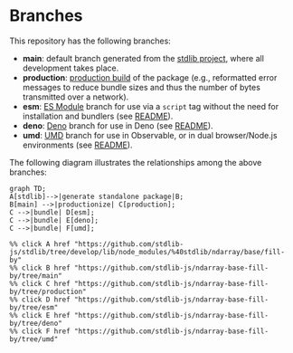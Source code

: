 <!--

@license Apache-2.0

Copyright (c) 2022 The Stdlib Authors.

Licensed under the Apache License, Version 2.0 (the "License");
you may not use this file except in compliance with the License.
You may obtain a copy of the License at

    http://www.apache.org/licenses/LICENSE-2.0

Unless required by applicable law or agreed to in writing, software
distributed under the License is distributed on an "AS IS" BASIS,
WITHOUT WARRANTIES OR CONDITIONS OF ANY KIND, either express or implied.
See the License for the specific language governing permissions and
limitations under the License.

-->

# Branches

This repository has the following branches:

-   **main**: default branch generated from the [stdlib project][stdlib-url], where all development takes place.
-   **production**: [production build][production-url] of the package (e.g., reformatted error messages to reduce bundle sizes and thus the number of bytes transmitted over a network).
-   **esm**: [ES Module][esm-url] branch for use via a `script` tag without the need for installation and bundlers (see [README][esm-readme]).
-   **deno**: [Deno][deno-url] branch for use in Deno (see [README][deno-readme]).
-   **umd**: [UMD][umd-url] branch for use in Observable, or in dual browser/Node.js environments (see [README][umd-readme]).

The following diagram illustrates the relationships among the above branches:

```mermaid
graph TD;
A[stdlib]-->|generate standalone package|B;
B[main] -->|productionize| C[production];
C -->|bundle| D[esm];
C -->|bundle| E[deno];
C -->|bundle| F[umd];

%% click A href "https://github.com/stdlib-js/stdlib/tree/develop/lib/node_modules/%40stdlib/ndarray/base/fill-by"
%% click B href "https://github.com/stdlib-js/ndarray-base-fill-by/tree/main"
%% click C href "https://github.com/stdlib-js/ndarray-base-fill-by/tree/production"
%% click D href "https://github.com/stdlib-js/ndarray-base-fill-by/tree/esm"
%% click E href "https://github.com/stdlib-js/ndarray-base-fill-by/tree/deno"
%% click F href "https://github.com/stdlib-js/ndarray-base-fill-by/tree/umd"
```

[stdlib-url]: https://github.com/stdlib-js/stdlib/tree/develop/lib/node_modules/%40stdlib/ndarray/base/fill-by
[production-url]: https://github.com/stdlib-js/ndarray-base-fill-by/tree/production
[deno-url]: https://github.com/stdlib-js/ndarray-base-fill-by/tree/deno
[deno-readme]: https://github.com/stdlib-js/ndarray-base-fill-by/blob/deno/README.md
[umd-url]: https://github.com/stdlib-js/ndarray-base-fill-by/tree/umd
[umd-readme]: https://github.com/stdlib-js/ndarray-base-fill-by/blob/umd/README.md
[esm-url]: https://github.com/stdlib-js/ndarray-base-fill-by/tree/esm
[esm-readme]: https://github.com/stdlib-js/ndarray-base-fill-by/blob/esm/README.md